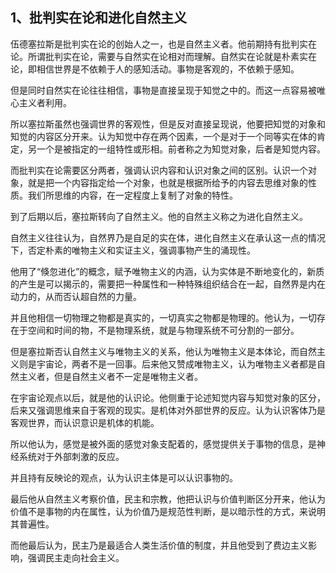 <h2>1、批判实在论和进化自然主义</h2><p data-pid="z82g6M40">伍德塞拉斯是批判实在论的创始人之一，也是自然主义者。他前期持有批判实在论。所谓批判实在论，需要与自然实在论相对而理解。自然实在论就是朴素实在论，即相信世界是不依赖于人的感知活动。事物是客观的，不依赖于感知。</p><p data-pid="6_0GXXrX">但是同时自然实在论往往相信，事物是直接呈现于知觉之中的。而这一点容易被唯心主义者利用。</p><p data-pid="7_EhhEPe">所以塞拉斯虽然也强调世界的客观性，但是反对直接呈现说，他要把知觉的对象和知觉的内容区分开来。认为知觉中存在两个因素，一个是对于一个同等实在体的肯定，另一个是被指定的一组特性或形相。前者称之为知觉对象，后者是知觉内容。</p><p data-pid="fwAJSXEr">而批判实在论需要区分两者，强调认识内容和认识对象之间的区别。认识一个对象，就是把一个内容指定给一个对象，也就是根据所给予的内容去思维对象的性质。我们所思维的内容，在一定程度上复制了对象的特性。</p><p data-pid="1J7nHukp">到了后期以后，塞拉斯转向了自然主义。他的自然主义称之为进化自然主义。</p><p data-pid="kUSw-SUY">自然主义往往认为，自然界乃是自足的实在体，进化自然主义在承认这一点的情况下，否定朴素的唯物主义和实证主义，强调事物产生的涌现性。</p><p data-pid="p6Q0QDcw">他用了“倏忽进化”的概念，赋予唯物主义的内涵，认为实体是不断地变化的，新质的产生是可以揭示的，需要把一种属性和一种特殊组织结合在一起，自然界是内在动力的，从而否认超自然的力量。</p><p data-pid="INwSmBrh">并且他相信一切物理之物都是真实的，一切真实之物都是物理的。他认为，一切存在于空间和时间的物，不是物理系统，就是与物理系统不可分割的一部分。</p><p data-pid="Fneoow-T">但是塞拉斯否认自然主义与唯物主义的关系，他认为唯物主义是本体论，而自然主义则是宇宙论，两者不是一回事。后来他又赞成唯物主义，认为唯物主义者都是自然主义者，但是自然主义者不一定是唯物主义者。</p><p data-pid="x_m0UdGd">在宇宙论观点以后，就是他的认识论。他侧重于论述知觉内容与知觉对象的区分，后来又强调思维来自于客观的现实。是机体对外部世界的反应。认为认识客体乃是客观世界，而认识意识是机体的机能。</p><p data-pid="UHo8pYNe">所以他认为，感觉是被外面的感觉对象支配着的，感觉提供关于事物的信息，是神经系统对于外部刺激的反应。</p><p data-pid="j_A_J430">并且持有反映论的观点，认为认识主体是可以认识事物的。</p><p data-pid="hxPvzEgI">最后他从自然主义考察价值，民主和宗教，他把认识与价值判断区分开来，他认为价值不是事物的内在属性，认为价值乃是规范性判断，是以暗示性的方式，来说明其普遍性。</p><p data-pid="8iD-ePyD">而他最后认为，民主乃是最适合人类生活价值的制度，并且他受到了费边主义影响，强调民主走向社会主义。</p><p></p><p></p><p></p><p></p><p></p><p></p><p></p><p></p><p></p><p></p><p></p><p></p><p></p>